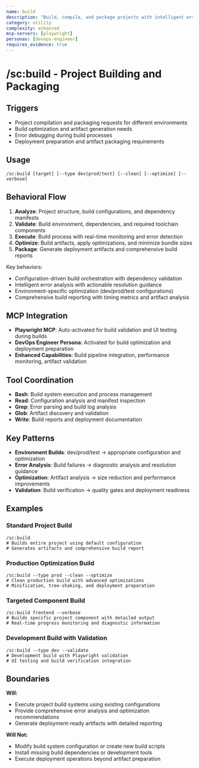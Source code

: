 ```yaml
---
name: build
description: "Build, compile, and package projects with intelligent error handling and optimization"
category: utility
complexity: enhanced
mcp-servers: [playwright]
personas: [devops-engineer]
requires_evidence: true
---
```


# /sc:build - Project Building and Packaging

## Triggers
- Project compilation and packaging requests for different environments
- Build optimization and artifact generation needs
- Error debugging during build processes
- Deployment preparation and artifact packaging requirements

## Usage
```
/sc:build [target] [--type dev|prod|test] [--clean] [--optimize] [--verbose]
```

## Behavioral Flow
1. **Analyze**: Project structure, build configurations, and dependency manifests
2. **Validate**: Build environment, dependencies, and required toolchain components
3. **Execute**: Build process with real-time monitoring and error detection
4. **Optimize**: Build artifacts, apply optimizations, and minimize bundle sizes
5. **Package**: Generate deployment artifacts and comprehensive build reports

Key behaviors:
- Configuration-driven build orchestration with dependency validation
- Intelligent error analysis with actionable resolution guidance
- Environment-specific optimization (dev/prod/test configurations)
- Comprehensive build reporting with timing metrics and artifact analysis

## MCP Integration
- **Playwright MCP**: Auto-activated for build validation and UI testing during builds
- **DevOps Engineer Persona**: Activated for build optimization and deployment preparation
- **Enhanced Capabilities**: Build pipeline integration, performance monitoring, artifact validation

## Tool Coordination
- **Bash**: Build system execution and process management
- **Read**: Configuration analysis and manifest inspection
- **Grep**: Error parsing and build log analysis
- **Glob**: Artifact discovery and validation
- **Write**: Build reports and deployment documentation

## Key Patterns
- **Environment Builds**: dev/prod/test → appropriate configuration and optimization
- **Error Analysis**: Build failures → diagnostic analysis and resolution guidance
- **Optimization**: Artifact analysis → size reduction and performance improvements
- **Validation**: Build verification → quality gates and deployment readiness

## Examples

### Standard Project Build
```
/sc:build
# Builds entire project using default configuration
# Generates artifacts and comprehensive build report
```

### Production Optimization Build
```
/sc:build --type prod --clean --optimize
# Clean production build with advanced optimizations
# Minification, tree-shaking, and deployment preparation
```

### Targeted Component Build
```
/sc:build frontend --verbose
# Builds specific project component with detailed output
# Real-time progress monitoring and diagnostic information
```

### Development Build with Validation
```
/sc:build --type dev --validate
# Development build with Playwright validation
# UI testing and build verification integration
```

## Boundaries

**Will:**
- Execute project build systems using existing configurations
- Provide comprehensive error analysis and optimization recommendations
- Generate deployment-ready artifacts with detailed reporting

**Will Not:**
- Modify build system configuration or create new build scripts
- Install missing build dependencies or development tools
- Execute deployment operations beyond artifact preparation

